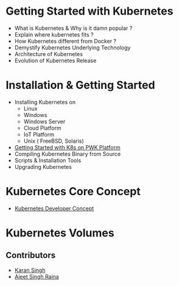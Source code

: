 # Getting Started with Kubernetes

- What is Kubernetes & Why is it damn popular ?
- Explain where kubernetes fits ?
- How Kubernetes different from Docker ?
- Demystify Kubernetes Underlying Technology
- Architecture of Kubernetes
- Evolution of Kubernetes Release

# Installation & Getting Started

- Installing Kubernetes on
   - Linux
   - Windows
   - Windows Server
   - Cloud Platform
   - IoT Platform
   - Unix ( FreeBSD, Solaris)
- [Getting Started with K8s on PWK Platform](https://github.com/collabnix/dockerlabs/blob/master/kubernetes/beginners/getting-started-on-pwk.md)
- Compiling Kubernetes Binary from Source
- Scripts & Installation Tools
- Upgrading Kubernetes

# Kubernetes Core Concept

- [Kubernetes Developer Concept](https://github.com/collabnix/dockerlabs/blob/master/kubernetes/beginners/k8s-core-concepts.md)

# Kubernetes Volumes

## Contributors

- [Karan Singh](karangandhi0007@gmail.com)
- [Ajeet Singh Raina](ajeetraina@gmail.com)
